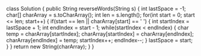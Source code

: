 class Solution {
public String reverseWords(String s) {
int lastSpace = -1;
char[] charArray = s.toCharArray();
int len = s.length();
for(int start = 0; start <= len; start++) {
if(start == len || charArray[start] == ' ') {
int startIndex = lastSpace + 1;
int endIndex = start - 1;
while(startIndex < endIndex) {
char temp = charArray[startIndex];
charArray[startIndex] = charArray[endIndex];
charArray[endIndex] = temp;
startIndex++;
endIndex--;
}
lastSpace = start;
}
}
return new String(charArray);
}
}